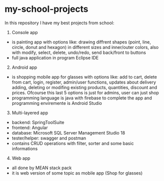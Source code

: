 # my-school-projects 
In this repository I have my best projects from school:
1. Console app 
- is painting app with options like: drawing diffrent shapes (point, line, circle, donut and hexagon) in different sizes and inner/outer colors, also with modify, select, delete, undo/redo, send back/front to buttons
- full java application in program Eclipse IDE

2. Android app
- is shopping mobile app for glasses with options like: add to cart, delete from cart, login, register, admin/user functions, updates about delivery adding, deleting or modifing existing products, quantities, discount and prices. Ofcourse this last 5 options is just for admins, user can just shop
- programming language is java with firebase to complete the app and programming enviremente is Android Studio

3. Multi-layered app
- backend: SpringToolSuite
- frontend: Angular
- database: Microsoft SQL Server Management Studio 18
- tester/helper: swagger and postman
- contains CRUD operations with filter, sorter and some basic informations

4. Web app
- all done by MEAN stack pack
- it is web version of some topic as mobile app (Shop for glasses)
